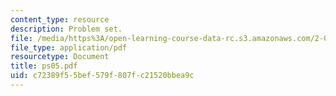 ```yaml
---
content_type: resource
description: Problem set.
file: /media/https%3A/open-learning-course-data-rc.s3.amazonaws.com/2-004-systems-modeling-and-control-ii-fall-2007/c72389f55bef579f807fc21520bbea9c_ps05.pdf
file_type: application/pdf
resourcetype: Document
title: ps05.pdf
uid: c72389f5-5bef-579f-807f-c21520bbea9c
---
```


